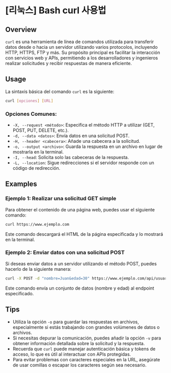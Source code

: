 # [리눅스] Bash curl 사용법

## Overview
`curl` es una herramienta de línea de comandos utilizada para transferir datos desde o hacia un servidor utilizando varios protocolos, incluyendo HTTP, HTTPS, FTP y más. Su propósito principal es facilitar la interacción con servicios web y APIs, permitiendo a los desarrolladores y ingenieros realizar solicitudes y recibir respuestas de manera eficiente.

## Usage
La sintaxis básica del comando `curl` es la siguiente:

```bash
curl [opciones] [URL]
```

### Opciones Comunes:
- `-X, --request <método>`: Especifica el método HTTP a utilizar (GET, POST, PUT, DELETE, etc.).
- `-d, --data <datos>`: Envía datos en una solicitud POST.
- `-H, --header <cabecera>`: Añade una cabecera a la solicitud.
- `-o, --output <archivo>`: Guarda la respuesta en un archivo en lugar de mostrarla en la terminal.
- `-I, --head`: Solicita solo las cabeceras de la respuesta.
- `-L, --location`: Sigue redirecciones si el servidor responde con un código de redirección.

## Examples
### Ejemplo 1: Realizar una solicitud GET simple
Para obtener el contenido de una página web, puedes usar el siguiente comando:

```bash
curl https://www.ejemplo.com
```

Este comando descargará el HTML de la página especificada y lo mostrará en la terminal.

### Ejemplo 2: Enviar datos con una solicitud POST
Si deseas enviar datos a un servidor utilizando el método POST, puedes hacerlo de la siguiente manera:

```bash
curl -X POST -d "nombre=Juan&edad=30" https://www.ejemplo.com/api/usuarios
```

Este comando envía un conjunto de datos (nombre y edad) al endpoint especificado.

## Tips
- Utiliza la opción `-o` para guardar las respuestas en archivos, especialmente si estás trabajando con grandes volúmenes de datos o archivos.
- Si necesitas depurar la comunicación, puedes añadir la opción `-v` para obtener información detallada sobre la solicitud y la respuesta.
- Recuerda que `curl` puede manejar autenticación básica y tokens de acceso, lo que es útil al interactuar con APIs protegidas.
- Para evitar problemas con caracteres especiales en la URL, asegúrate de usar comillas o escapar los caracteres según sea necesario.